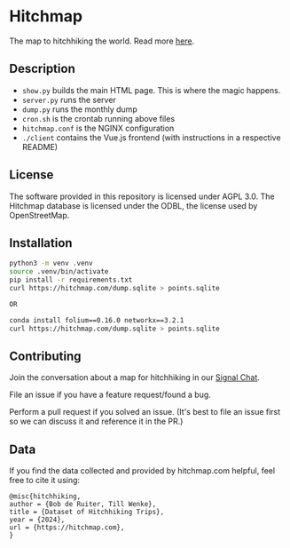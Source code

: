 # Hitchmap

The map to hitchhiking the world. Read more [here](https://hitchwiki.org/en/Hitchwiki:Maps).

## Description

- `show.py` builds the main HTML page. This is where the magic happens.
- `server.py` runs the server
- `dump.py` runs the monthly dump
- `cron.sh` is the crontab running above files
- `hitchmap.conf` is the NGINX configuration
- `./client` contains the Vue.js frontend (with instructions in a respective README)

## License

The software provided in this repository is licensed under AGPL 3.0. The Hitchmap database is licensed under the ODBL, the license used by OpenStreetMap.

## Installation

```bash
python3 -m venv .venv
source .venv/bin/activate
pip install -r requirements.txt
curl https://hitchmap.com/dump.sqlite > points.sqlite

OR

conda install folium==0.16.0 networkx==3.2.1
curl https://hitchmap.com/dump.sqlite > points.sqlite
```

## Contributing
Join the conversation about a map for hitchhiking in our [Signal Chat](https://signal.group/#CjQKIDyYgIxcOUCEPYu8-JawC_tv1bcgkAhvbISRZkN45MMVEhCtydy3DOOCKEAE_tsR6g9s).

File an issue if you have a feature request/found a bug.

Perform a pull request if you solved an issue. (It's best to file an issue first so we can discuss it and reference it in the PR.)

## Data
If you find the data collected and provided by hitchmap.com helpful, feel free to cite it using:
```
@misc{hitchhiking,
author = {Bob de Ruiter, Till Wenke},
title = {Dataset of Hitchhiking Trips},
year = {2024},
url = {https://hitchmap.com},
}
```

